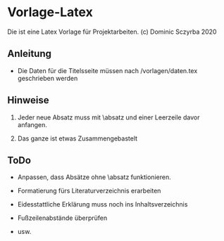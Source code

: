 # Vorlage-Latex
Die ist eine Latex Vorlage für Projektarbeiten. (c) Dominic Sczyrba 2020

## Anleitung

- Die Daten für die Titelsseite müssen nach /vorlagen/daten.tex geschrieben werden


## Hinweise

1. Jeder neue Absatz muss mit \absatz und einer Leerzeile davor anfangen.

2. Das ganze ist etwas Zusammengebastelt

## ToDo

- Anpassen, dass Absätze ohne \absatz funktionieren.

- Formatierung fürs Literaturverzeichnis erarbeiten

- Eidesstattliche Erklärung muss noch ins Inhaltsverzeichnis

- Fußzeilenabstände überprüfen

- usw.
